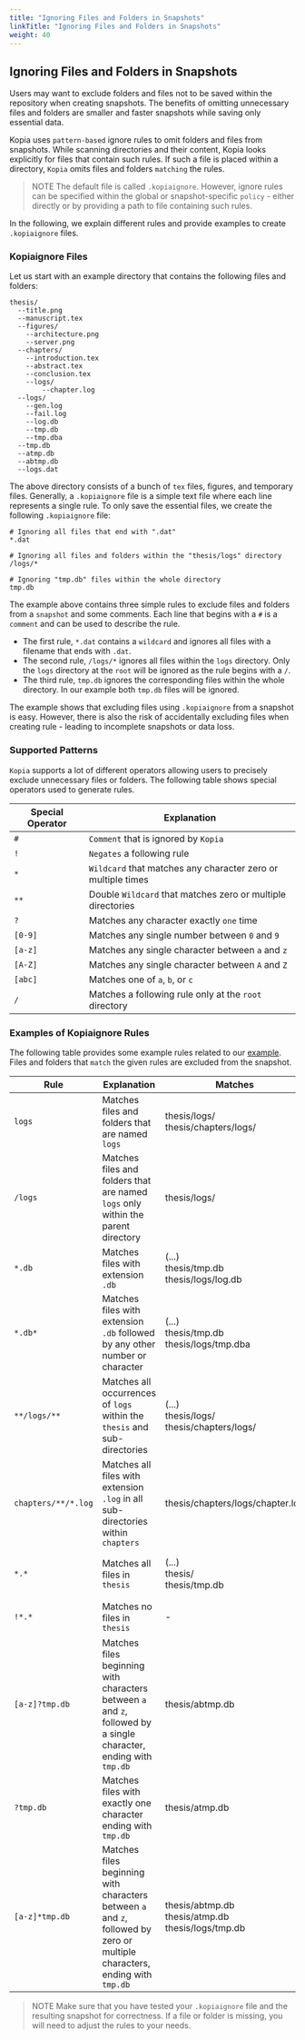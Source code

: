 ```yaml
---
title: "Ignoring Files and Folders in Snapshots"
linkTitle: "Ignoring Files and Folders in Snapshots"
weight: 40
---
```


## Ignoring Files and Folders in Snapshots

Users may want to exclude folders and files not to be saved within the repository when creating snapshots. The benefits of omitting unnecessary files and folders are smaller and faster snapshots while saving only essential data. 

Kopia uses `pattern-based` ignore rules to omit folders and files from snapshots. While scanning directories and their content, Kopia looks explicitly for files that contain such rules. 
If such a file is placed within a directory, `Kopia` omits files and folders `matching` the rules.

>NOTE The default file is called `.kopiaignore`. However, ignore rules can be specified within the global or snapshot-specific `policy` - either directly or by providing a path to file containing such rules.   

In the following, we explain different rules and provide examples to create `.kopiaignore` files.

### Kopiaignore Files

Let us start with an example directory that contains the following files and folders:

```shell
thesis/
  --title.png
  --manuscript.tex
  --figures/
	--architecture.png
	--server.png
  --chapters/
	--introduction.tex
	--abstract.tex
	--conclusion.tex
	--logs/
	    --chapter.log
  --logs/
	--gen.log
	--fail.log
	--log.db
	--tmp.db
	--tmp.dba
  --tmp.db
  --atmp.db
  --abtmp.db
  --logs.dat
```

The above directory consists of a bunch of `tex` files, figures, and temporary files. Generally, a `.kopiaignore` file is a simple text file where each line represents a single rule. To only save the essential files, we create the following `.kopiaignore` file:

```shell
# Ignoring all files that end with ".dat"
*.dat

# Ignoring all files and folders within the "thesis/logs" directory
/logs/*

# Ignoring "tmp.db" files within the whole directory
tmp.db
```

The example above contains three simple rules to exclude files and folders from a `snapshot` and some comments. 
Each line that begins with a `#` is a `comment` and can be used to describe the rule. 

* The first rule, `*.dat` contains a `wildcard` and ignores all files with a filename that ends with `.dat`. 
* The second rule, `/logs/*` ignores all files within the `logs` directory. Only the `logs` directory at the `root` will be ignored as the rule begins with a `/`.
* The third rule, `tmp.db` ignores the corresponding files within the whole directory. In our example both `tmp.db` files will be ignored. 

The example shows that excluding files using `.kopiaignore` from a snapshot is easy. However, there is also the risk of accidentally excluding files when creating rule - leading to incomplete snapshots or data loss. 
 
### Supported Patterns

`Kopia` supports a lot of different operators allowing users to precisely exclude unnecessary files or folders. The following table shows special operators used to generate rules.

| **Special Operator**	| **Explanation**												|
|-----------------------|---------------------------------------------------------------|
| `#`					| `Comment` that is ignored by `Kopia`							|
| `!`					| `Negates` a following rule									|
| `*`					| `Wildcard` that matches any character zero or multiple times	|
| `**`					| Double `Wildcard` that matches zero or multiple directories	|
| `?`					| Matches any character exactly `one` time						|
| `[0-9]`				| Matches any single number between `0` and `9`					|
| `[a-z]`				| Matches any single character between `a` and `z`				|
| `[A-Z]`				| Matches any single character between `A` and `Z`				|
| `[abc]`				| Matches one of `a`, `b`, or `c`								|
| `/`					| Matches a following rule only at the `root` directory		|

### Examples of Kopiaignore Rules 

The following table provides some example rules related to our [example](#kopiaignore-files). Files and folders that `match` the given rules are excluded from the snapshot.

| **Rule**			| **Explanation**																												| **Matches**													|**Ignores**							|
|-----------------------|-------------------------------------------------------------------------------------------------------------------------------|---------------------------------------------------------------|---------------------------------------|
| `logs`				| Matches files and folders that are named `logs`																				| thesis/logs/ </br> thesis/chapters/logs/						| 2 directories, 6 files				|
| `/logs`				| Matches files and folders that are named `logs` only within the parent directory												| thesis/logs/													| 1 directory, 5 files					|   
| `*.db`				| Matches files with extension `.db`																							| (...) </br> thesis/tmp.db </br> thesis/logs/log.db			| 0 directories, 5 files				|
| `*.db*`				| Matches files with extension `.db` followed by any other number or character													| (...) </br> thesis/tmp.db </br> thesis/logs/tmp.dba			| 0 directories, 6 files				|
| `**/logs/**`			| Matches all occurrences of `logs` within the `thesis` and sub-directories  													| (...) </br> thesis/logs/ </br> thesis/chapters/logs/			| 2 directories, 6 files				|
| `chapters/**/*.log`	| Matches all files with extension `.log` in all sub-directories within `chapters` 												| thesis/chapters/logs/chapter.log								| 0 directories, 1 file					|      
| `*.*`					| Matches all files in `thesis`																									| (...) </br> thesis/ </br> thesis/tmp.db						| 5 directories, 17 files (all)			|
| `!*.*`				| Matches no files in `thesis`																									| -																| 0 directories, 0 files				|
| `[a-z]?tmp.db`		| Matches files beginning with characters between `a` and `z`, followed by a single character, ending with `tmp.db`				| thesis/abtmp.db												| 0 directories, 1 file					|
| `?tmp.db`				| Matches files with exactly one character ending with `tmp.db`																	| thesis/atmp.db												| 0 directories, 1 file					|
| `[a-z]*tmp.db`		| Matches files beginning with characters between `a` and `z`, followed by zero or multiple characters, ending with `tmp.db`	| thesis/abtmp.db </br> thesis/atmp.db </br> thesis/logs/tmp.db	| 0 directories, 3 files				|

>NOTE Make sure that you have tested your `.kopiaignore` file and the resulting snapshot for correctness. If a file or folder is missing, you will need to adjust the rules to your needs.
